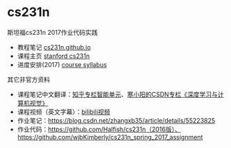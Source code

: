 # cs231n
斯坦福cs231n 2017作业代码实践

- 教程笔记 [cs231n.github.io](http://cs231n.github.io/)
- 课程主页 [stanford cs231n](http://cs231n.stanford.edu/index.html)
- 进度安排(2017) [course syllabus](http://cs231n.stanford.edu/2017/syllabus)

其它非官方资料
- 课程笔记中文翻译：[知乎专栏智能单元](https://zhuanlan.zhihu.com/p/21930884)、[寒小阳的CSDN专栏《深度学习与计算机视觉》](https://blog.csdn.net/column/details/dl-computer-vision.html)
- 课程视频（英文字幕）：[bilibili视频](https://www.bilibili.com/video/av13260183/?p=2)
- 作业笔记：https://blog.csdn.net/zhangxb35/article/details/55223825
- 作业代码：https://github.com/Halfish/cs231n（2016版）、https://github.com/wjbKimberly/cs231n_spring_2017_assignment
